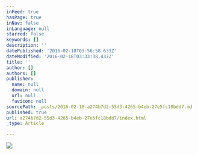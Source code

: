 ```yaml
---
inFeed: true
hasPage: true
inNav: false
inLanguage: null
starred: false
keywords: []
description: ''
datePublished: '2016-02-18T03:56:58.633Z'
dateModified: '2016-02-18T03:33:38.437Z'
title: ''
author: []
authors: []
publisher:
  name: null
  domain: null
  url: null
  favicon: null
sourcePath: _posts/2016-02-18-a274b7d2-55d3-4265-b4eb-27e5fc18bdd7.md
published: true
url: a274b7d2-55d3-4265-b4eb-27e5fc18bdd7/index.html
_type: Article

---
```

![](https://the-grid-user-content.s3-us-west-2.amazonaws.com/2981ceee-b5bb-41f0-bd97-5f18451a76b4.jpg)